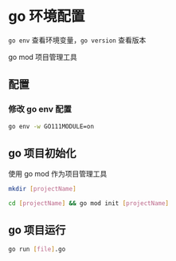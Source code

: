# go 环境配置

`go env` 查看环境变量，`go version` 查看版本

go mod 项目管理工具

## 配置

### 修改 go env 配置

```bash
go env -w GO111MODULE=on
```

## go 项目初始化

使用 go mod 作为项目管理工具

```bash
mkdir [projectName]

cd [projectName] && go mod init [projectName]

```

## go 项目运行

```bash
go run [file].go
```
